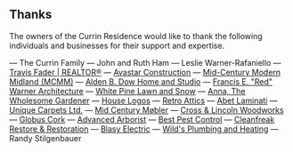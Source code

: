 ## Thanks

The owners of the Currin Residence would like to thank the following individuals and businesses for their support and expertise.

— The Currin Family
— John and Ruth Ham
— Leslie Warner-Rafaniello
— [Travis Fader | REALTOR®](https://www.instagram.com/midmodmichigan/)
— [Avastar Construction](https://www.avastarconstruction.com/)
— [Mid-Century Modern Midland (MCMM)](https://midcenturymidland.org/)
— [Alden B. Dow Home and Studio](https://abdow.org/)
— [Francis E. "Red" Warner Architecture](https://www.facebook.com/Francis-E-Red-Warner-Architecture-404665019671077)
— [White Pine Lawn and Snow](https://www.instagram.com/whitepinelawnandsnowgroup/)
— [Anna, The Wholesome Gardener](https://www.instagram.com/thewholesomegardener/)
— [House Logos](https://www.instagram.com/houselogos/)
— [Retro Attics](https://www.instagram.com/retroattics/)
— [Abet Laminati](https://https://abetlaminati.com)
— [Unique Carpets Ltd.](https://www.instagram.com/uniquecarpets/)
— [Mid Century Møbler](https://midcenturymobler.com/)
— [Cross & Lincoln Woodworks](https://crossandlincoln.com/)
— [Globus Cork](https://corkfloor.com/)
— [Advanced Arborist](http://www.wearetreepeople.com/)
— [Best Pest Control](https://www.bestpestanimalcontrol.net/midland-mi-pest-control)
— [Cleanfreak Restore & Restoration](https://cleanfreakrandr.simdif.com/)
— [Blasy Electric](https://www.blasyelectric.com/)
— [Wild's Plumbing and Heating](https://wildsplumbingandheating.com/)
— Randy Stilgenbauer

